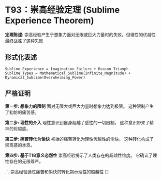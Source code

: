 # T93：崇高经验定理 (Sublime Experience Theorem)

**定理陈述**: 崇高经验产生于想象力面对无限或巨大力量时的失败，但理性的优越性最终战胜了这种失败

## 形式化表述
```
Sublime_Experience = Imagination_Failure + Reason_Triumph
Sublime_Types = Mathematical_Sublime(Infinite_Magnitude) + Dynamical_Sublime(Overwhelming_Power)
```

## 严格证明

**第一步: 想象力的限制**
面对无限大或巨大力量时想象力达到极限。
这种限制产生了初始的痛苦感。

**第二步: 理性的介入**
理性意识到自身超越了感性的一切限制。
这种意识带来了精神的优越感。

**第三步: 痛苦转化为愉快**
初始的痛苦转化为理性优越性的愉快。
这种转化构成了崇高感的本质。

**第四步: 基于T18意义必然性**
崇高经验揭示了人类存在的超越性维度。
它确认了理性存在的无限尊严。

∴ 崇高经验通过痛苦和愉快的转化揭示理性的超越性 □